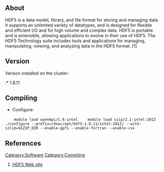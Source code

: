 ## About

HDF5 is a data model, library, and file format for storing and managing
data. It supports an unlimited variety of datatypes, and is designed for
flexible and efficient I/O and for high volume and complex data. HDF5 is
portable and is extensible, allowing applications to evolve in their use
of HDF5. The HDF5 Technology suite includes tools and applications for
managing, manipulating, viewing, and analyzing data in the HDF5 format.
\[1\]

## Version

Version installed on the cluster:

:\*
1.8.11

## Compiling

  - Configure:

`    module load openmpi/1.6-intel`
`    module load szip/2.1-intel-2012`
`    ./configure --prefix=/deac/opt/hdf5-1.8.11/intel-2012/ --with-szlib=$SZIP_DIR --enable-gpfs --enable-fortran --enable-cxx`

## References

<references/>

[Category:Software](Category:Software "wikilink")
[Category:Compiling](Category:Compiling "wikilink")

1.  [HDF5 Web site](https://support.hdfgroup.org/HDF5/)
